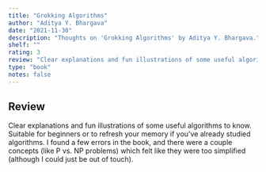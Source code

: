 ```yaml
---
title: "Grokking Algorithms"
author: "Aditya Y. Bhargava"
date: "2021-11-30"
description: "Thoughts on 'Grokking Algorithms' by Aditya Y. Bhargava."
shelf: ""
rating: 3
review: "Clear explanations and fun illustrations of some useful algorithms to know. Suitable for beginners or to refresh your memory if you've already studied algorithms. I found a few errors in the book, and there were a couple concepts (like P vs. NP problems) which felt like they were too simplified (although I could just be out of touch)."
type: "book"
notes: false
---
```


## Review

Clear explanations and fun illustrations of some useful algorithms to know. Suitable for beginners or to refresh your memory if you've already studied algorithms. I found a few errors in the book, and there were a couple concepts (like P vs. NP problems) which felt like they were too simplified (although I could just be out of touch).
